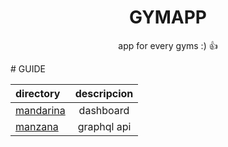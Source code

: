 <div align="center">
<h1> 
 GYMAPP
</h1>
<p>app for every gyms :) 👍</p>
<div>

<div align="left">
# GUIDE

| directory              | descripcion |
| :--------------------- | :---------: |
| [mandarina](mandarina) |  dashboard  |
| [manzana](manzana)     | graphql api |

<div>
